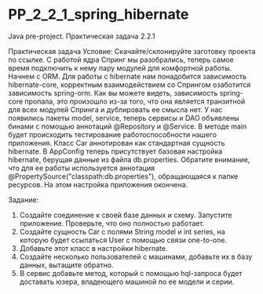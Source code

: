 # PP_2_2_1_spring_hibernate
Java pre-project. Практическая задача 2.2.1

Практическая задача
Условие:
Скачайте/склонируйте заготовку проекта по ссылке.
С работой ядра Спринг мы разобрались, теперь самое время подключить к нему пару модулей для комфортной работы.
Начнем с ORM.
Для работы с hibernate нам понадобится зависимость hibernate-core, корректным взаимодействием со Спрингом озаботится зависимость spring-orm.
Как вы можете видеть, зависимость spring-core пропала, это произошло из-за того, что она является транзитной для всех модулей Спринга и дублировать ее смысла нет.
У нас появились пакеты model, service, теперь сервисы и DAO объявлены бинами с помощью аннотаций @Repository и @Service.
В методе main будет происходить тестирование работоспособности нашего приложения. Класс Car аннотирован как стандартная сущность hibernate. В AppConfig теперь присутствует базовая настройка hibernate, берущая данные из файла db.properties. Обратите внимание, что для ее работы используется аннотация @PropertySource("classpath:db.properties"), обращающаяся к папке ресурсов.
На этом настройка приложения окончена.

Задание:
1. Создайте соединение к своей базе данных и схему. Запустите приложение. Проверьте, что оно полностью работает.
2. Создайте сущность Car с полями String model и int series, на которую будет ссылаться User с помощью связи one-to-one.
3. Добавьте этот класс в настройки hibernate.
4. Создайте несколько пользователей с машинами, добавьте их в базу данных, вытащите обратно.
5. В сервис добавьте метод, который с помощью hql-запроса будет доставать юзера, владеющего машиной по ее модели и серии.
